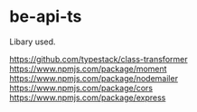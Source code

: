 # be-api-ts

Libary used.

https://github.com/typestack/class-transformer  <br>
https://www.npmjs.com/package/moment   <br>
https://www.npmjs.com/package/nodemailer   <br>
https://www.npmjs.com/package/cors   <br>
https://www.npmjs.com/package/express  <br>
